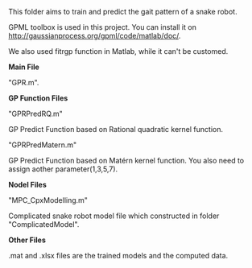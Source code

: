This folder aims to train and predict the gait pattern of a snake robot. 

GPML toolbox is used in this project. You can install it on  http://gaussianprocess.org/gpml/code/matlab/doc/.

We also used fitrgp function in Matlab, while it can't be customed. 

__Main File__

"GPR.m".

__GP Function Files__

"GPRPredRQ.m" 

GP Predict Function based on Rational quadratic kernel function.

"GPRPredMatern.m" 

GP Predict Function based on Matérn kernel function. You also need to assign aother         parameter(1,3,5,7).

__Nodel Files__

"MPC_CpxModelling.m" 

Complicated snake robot model file which constructed in folder "ComplicatedModel".

__Other Files__

.mat and .xlsx files are the trained models and the computed data.
